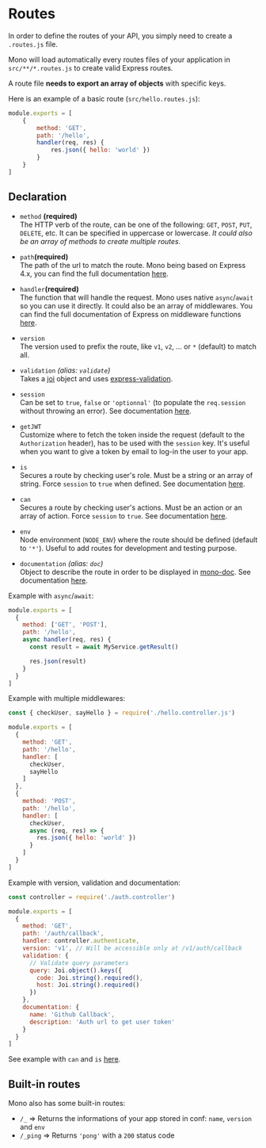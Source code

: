 # Routes

In order to define the routes of your API, you simply need to create a `.routes.js` file.

Mono will load automatically every routes files of your application in `src/**/*.routes.js` to create valid Express routes.

A route file **needs to export an array of objects** with specific keys.

Here is an example of a basic route (`src/hello.routes.js`):

```js
module.exports = [
	{
		method: 'GET',
		path: '/hello',
		handler(req, res) {
			res.json({ hello: 'world' })
		}
	}
]
```

## Declaration

* `method` **(required)**<br>
  The HTTP verb of the route, can be one of the following: `GET`, `POST`, `PUT`, `DELETE`, etc. It can be specified in uppercase or lowercase. _It could also be an array of methods to create multiple routes._

* `path`**(required)**<br>
  The path of the url to match the route. Mono being based on Express 4.x, you can find the full documentation [here](http://expressjs.com/en/guide/routing.html).

* `handler`**(required)**<br>
  The function that will handle the request. Mono uses native `async`/`await` so you can use it directly. It could also be an array of middlewares. You can find the full documentation of Express on middleware functions [here](http://expressjs.com/en/guide/writing-middleware.html).

* `version`<br>
  The version used to prefix the route, like `v1`, `v2`, ... or `*` (default) to match all.

* `validation` _(alias: `validate`)_<br>
  Takes a [joi](https://github.com/hapijs/joi) object and uses [express-validation](https://github.com/andrewkeig/express-validation).

* `session`<br>
  Can be set to `true`, `false` or `'optionnal'` (to populate the `req.session` without throwing an error). See documentation [here](sessions.md).

* `getJWT`<br>
  Customize where to fetch the token inside the request (default to the `Authorization` header), has to be used with the `session` key. It's useful when you want to give a token by email to log-in the user to your app.

* `is`<br>
  Secures a route by checking user's role. Must be a string or an array of string. Force `session` to `true` when defined. See documentation [here](acl.md).

* `can`<br>
  Secures a route by checking user's actions. Must be an action or an array of action. Force `session` to `true`. See documentation [here](acl.md).

* `env`<br>
  Node environment (`NODE_ENV`) where the route should be defined (default to `'*'`). Useful to add routes for development and testing purpose.

* `documentation` _(alias: `doc`)_<br>
  Object to describe the route in order to be displayed in [mono-doc](https://github.com/mono-js/mono-doc). See documentation [here](documentation.md).

Example with `async`/`await`:

```js
module.exports = [
  {
    method: ['GET', 'POST'],
    path: '/hello',
    async handler(req, res) {
      const result = await MyService.getResult()

      res.json(result)
    }
  }
]
```

Example with multiple middlewares:

```js
const { checkUser, sayHello } = require('./hello.controller.js')

module.exports = [
  {
    method: 'GET',
    path: '/hello',
    handler: [
      checkUser,
      sayHello
    ]
  },
  {
    method: 'POST',
    path: '/hello',
    handler: [
      checkUser,
      async (req, res) => {
        res.json({ hello: 'world' })
      }
    ]
  }
]
```

Example with version, validation and documentation:

```js
const controller = require('./auth.controller')

module.exports = [
  {
    method: 'GET',
    path: '/auth/callback',
    handler: controller.authenticate,
    version: 'v1', // Will be accessible only at /v1/auth/callback
    validation: {
      // Validate query parameters
      query: Joi.object().keys({
        code: Joi.string().required(),
        host: Joi.string().required()
      })
    },
    documentation: {
      name: 'Github Callback',
      description: 'Auth url to get user token'
    }
  }
]
```

See example with `can` and `is` [here](/acl?id=middleware).

## Built-in routes

Mono also has some built-in routes:

* `/_` => Returns the informations of your app stored in conf: `name`, `version` and `env`
* `/_ping` => Returns `'pong'` with a `200` status code
